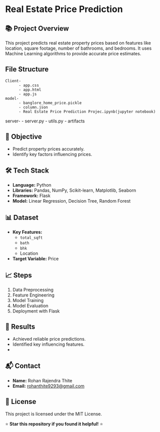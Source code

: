 # Real Estate Price Prediction

## 📚 Project Overview
This project predicts real estate property prices based on features like location, square footage, number of bathrooms, and bedrooms. It uses Machine Learning algorithms to provide accurate price estimates.

## File Structure 
    Client-
          - app.css
          - app.html
          - app.js
    model-
          - banglore_home_price.pickle
          - column.json
          - Real Estate Price Prediction Projec.ipynb(jupyter notebook)
   server-
          - server.py
          - utils.py
          - artifacts
                
## 🚀 Objective
- Predict property prices accurately.
- Identify key factors influencing prices.

## 🛠️ Tech Stack
- **Language:** Python
- **Libraries:** Pandas, NumPy, Scikit-learn, Matplotlib, Seaborn
- **Framework:** Flask
- **Model:** Linear Regression, Decision Tree, Random Forest

## 📊 Dataset
- **Key Features:**
   - `total_sqft`
   - `bath`
   - `bhk`
   - Location
- **Target Variable:** Price

## 📈 Steps
1. Data Preprocessing
2. Feature Engineering
3. Model Training
4. Model Evaluation
5. Deployment with Flask

## 🎯 Results
- Achieved reliable price predictions.
- Identified key influencing features.
- 
## 📬 Contact
- **Name:** Rohan Rajendra Thite
- **Email:** rohanthite9293@gmail.com

## 📜 License
This project is licensed under the MIT License.

⭐ **Star this repository if you found it helpful!** ⭐
